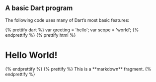 ## A basic Dart program

The following code uses many of Dart’s most basic features:

<?code-excerpt "basic.dart (greeting)">
{% prettify dart %}
var greeting = 'hello';
var scope = 'world';
{% endprettify %}

<?code-excerpt "no_region.html">
{% prettify html %}
<div>
  <h1>Hello World!</h1>
</div>
{% endprettify %}

<?code-excerpt "quote.md">
{% prettify %}
This is a **markdown** fragment.
{% endprettify %}
